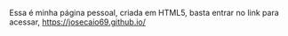 Essa é minha página pessoal, criada em HTML5, basta entrar no link para acessar, https://josecaio69.github.io/
